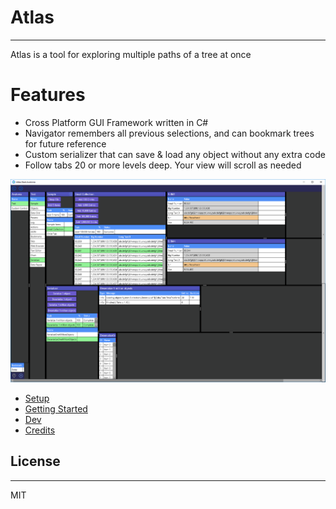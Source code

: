 # Atlas
---
Atlas is a tool for exploring multiple paths of a tree at once

# Features
* Cross Platform GUI Framework written in C#
* Navigator remembers all previous selections, and can bookmark trees for future reference
* Custom serializer that can save & load any object without any extra code
* Follow tabs 20 or more levels deep. Your view will scroll as needed

![Atlas GUI](/Images/Screenshots/SampleAndSerializer.png)


* [Setup](Docs/Setup.md)
* [Getting Started](Docs/GettingStarted.md)
* [Dev](Docs/Dev/Dev.md)
* [Credits](Docs/Credits.md)

## License
---
MIT